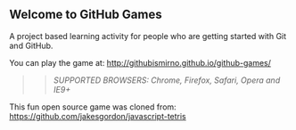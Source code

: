 ## Welcome to GitHub Games

A project based learning activity for people who are getting started with Git and GitHub.

You can play the game at: http://githubismirno.github.io/github-games/

>> _*SUPPORTED BROWSERS*: Chrome, Firefox, Safari, Opera and IE9+_

This fun open source game was cloned from: https://github.com/jakesgordon/javascript-tetris
